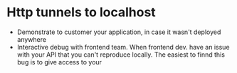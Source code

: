 # Http tunnels to localhost

 * Demonstrate to customer your application, in case it wasn't deployed anywhere 
 * Interactive debug with frontend team. When frontend dev. have an issue with your API that you can't reproduce locally. The easiest to finnd this bug is to give  access to your 
